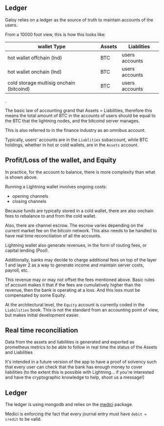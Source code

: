 ## Ledger

Galoy relies on a ledger as the source of truth to maintain accounts of the users.

From a 10000 foot view, this is how this looks like: 

wallet Type | Assets | Liablities
--- | --- | ---
hot wallet offchain (lnd) | BTC | users accounts
hot wallet onchain (lnd) | BTC | users accounts
cold storage multisig onchain (bitcoind) | BTC | users accounts
.


The basic law of accounting grand that Assets = Liabilities, therefore this means the total amount of BTC in the accounts of users should be equal to the BTC that the lightning nodes, and the bitcoind server manages.

This is also referred to in the finance industry as an omnibus account.

Typically, users' accounts are in the `Liablities` subaccount, while BTC holdings, whether in hot or cold wallets, are in the `Assets` account.

## Profit/Loss of the wallet, and Equity

In practice, for the account to balance, there is more complexity than what is shown above.

Running a Lightning wallet involves ongoing costs:
- opening channels
- closing channels

Because funds are typically stored in a cold wallet, there are also onchain fees to rebalance to and from the cold wallet.

Also, there are channel escrow. The escrow varies depending on the current market fee on the bitcoin network. This also needs to be handled to have real time reconciliation of all the accounts.


Lightning wallet also generate revenues, in the form of routing fees, or capital lending (Pool). 

Additionally, banks may decide to charge additional fees on top of the layer 1 and layer 2 as a way to generate income and maintain server costs, payroll, etc.

This revenue may or may not offset the fees mentioned above. Basic rules of account makes it that if the fees are cumulatively higher than the revenue, then the bank is operating at a loss. And this loss must be compensated by some Equity.

At the architectural level, the `Equity` account is currently coded in the `Liabilities` book. This is not the standard from an accounting point of view, but makes initial development easier.

## Real time reconciliation

Data from the assets and liabilities is generated and exported as prometheus metrics to be able to follow in real time the status of the Assets and Liabilities

It's intended in a future version of the app to have a proof of solvency such that every user can check that the bank has enough money to cover liabilities (to the extent this is possible with Lightning... if you're interested and have the cryptographic knowledge to help, shoot us a message!)

## Ledger

The ledger is using mongodb and relies on the [medici](https://github.com/flash-oss/medici) package. 

Medici is enforcing the fact that every journal entry must have `debit = credit` to be valid.
